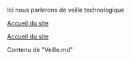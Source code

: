 Ici nous parlerons de veille technologique
<!-- Lien en HTML vers la racine du site (README.md) -->
<a href=".">Accueil du site</a>
                            
<!-- Lien en markdown vers la racine du site (README.md) -->
[Accueil du site](.)
                            

Contenu de "Veille.md"